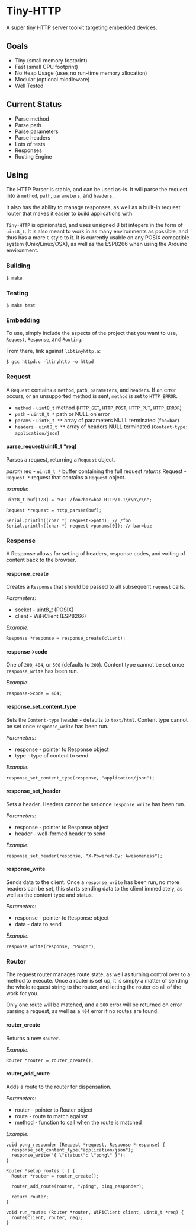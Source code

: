 # Tiny-HTTP

A super tiny HTTP server toolkit targeting embedded devices.

## Goals

* Tiny (small memory footprint)
* Fast (small CPU footprint)
* No Heap Usage (uses no run-time memory allocation)
* Modular (optional middleware)
* Well Tested

## Current Status

* Parse method
* Parse path
* Parse parameters
* Parse headers
* Lots of tests
* Responses
* Routing Engine

## Using

The HTTP Parser is stable, and can be used as-is.  It will parse the request
into a `method`, `path`, `parameters`, and `headers`.

It also has the ability to manage responses, as well as a built-in request
router that makes it easier to build applications with.

`Tiny-HTTP` is opinionated, and uses unsigned 8 bit integers in the form of
`uint8_t`.  It is also meant to work in as many environments as possible, and
thus has a more `C` style to it.  It is currently usable on any POSIX
compatible system (Unix/Linux/OSX), as well as the ESP8266 when using the
Arduino environment.


### Building

```
$ make
```

### Testing

```
$ make test
```

### Embedding

To use, simply include the aspects of the project that you want to use,
`Request`, `Response`, and `Routing`.

From there, link against `libtinyhttp.a`:

```
$ gcc httpd.c -ltinyhttp -o httpd
```

### Request

A `Request` contains a `method`, `path`, `parameters`, and `headers`.  If an
error occurs, or an unsupported method is sent, `method` is set to `HTTP_ERROR`.

* `method` - `uint8_t` method (`HTTP_GET`, `HTTP_POST`, `HTTP_PUT`, `HTTP_ERROR`)
* `path` - `uint8_t *` path or NULL on error
* `params` - `uint8_t **` array of parameters NULL terminated (`foo=bar`)
* `headers` - `uint8_t **` array of headers NULL terminated (`Content-type: application/json`)


#### parse_request(uint8_t \*req)

Parses a request, returning a `Request` object.

_param_ req - `uint8_t *` buffer containing the full request
_returns_ Request - `Request *` request that contains a `Request` object.

_example_:

```
uint8_t buf[128] = "GET /foo?bar=baz HTTP/1.1\r\n\r\n";

Request *request = http_parser(buf);

Serial.println((char *) request->path); // /foo
Serial.println((char *) request->params[0]); // bar=baz
```

### Response

A Response allows for setting of headers, response codes, and writing of
content back to the browser.

#### response_create

Creates a `Response` that should be passed to all subsequent `request` calls.

_Parameters_:

* socket - uint8_t (POSIX)
* client - WiFiClient (ESP8266)

_Example:_

```
Response *response = response_create(client);
```

#### response->code

One of `200`, `404`, or `500` (defaults to `200`).  Content type cannot be
set once `response_write` has been run.

_Example:_

```
response->code = 404;
```

#### response_set_content_type

Sets the `Content-type` header - defaults to `text/html`.  Content type cannot
be set once `response_write` has been run.

_Parameters:_

* response - pointer to Response object
* type - type of content to send

_Example:_

```
response_set_content_type(response, "application/json");
```

#### response_set_header

Sets a header.  Headers cannot be set once `response_write` has been run.

_Parameters:_

* response - pointer to Response object
* header - well-formed header to send

_Example:_

```
response_set_header(response, "X-Powered-By: Awesomeness");
```

#### response_write

Sends data to the client.  Once a `response_write` has been run, no more headers
can be set, this starts sending data to the client immediately, as well as
the content type and status.

_Parameters:_

* response - pointer to Response object
* data - data to send

_Example:_

```
response_write(response, "Pong!");
```

### Router

The request router manages route state, as well as turning control over to
a method to execute.  Once a router is set up, it is simply a matter of
sending the whole request string to the router, and letting the router do
all of the work for you.

Only one route will be matched, and a `500` error will be returned on error
parsing a request, as well as a `404` error if no routes are found.

#### router_create

Returns a new `Router`.

_Example:_

```
Router *router = router_create();
```

#### router_add_route

Adds a route to the router for dispensation.

_Parameters:_

* router - pointer to Router object
* route - route to match against
* method - function to call when the route is matched

_Example:_

```
void pong_responder (Request *request, Response *response) {
  response_set_content_type("application/json");
  response_write("{ \"status\": \"pong\" }");
}

Router *setup_routes ( ) {
  Router *router = router_create();

  router_add_route(router, "/ping", ping_responder);

  return router;
}

void run_routes (Router *router, WiFiClient client, uint8_t *req) {
  route(client, router, req);
}
```
